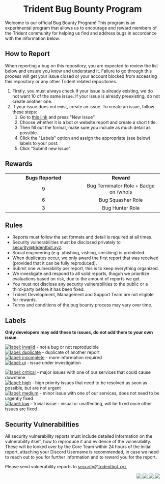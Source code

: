 <div align="center">
  <h1><strong>Trident Bug Bounty Program</strong></h1>
</div>

Welcome to our official Bug Bounty Program! This program is an experimental program that allows us to encourage and reward members of the Trident community for helping us find and address bugs in accordance with the information below.

<h2 align="left">How to Report</h2>

When reporting a bug on this repository, you are expected to review the list below and ensure you know and understand it. Failure to go through this process will get your issue closed or your account blocked from accessing this repository or any other Trident related repositories.

1. Firstly, you must always check if your issue is already existing, we do not want 10 of the same issue. If your issue is already preexisting, do not create another one.
2. If your issue does not exist, create an issue. To create an issue, follow these steps:
   1. Go to [this link](https://github.com/tridentdiscord/bugs/issues) and press "New Issue".
   2. Choose whether it is a bot or website report and create a short title.
   3. Then fill out the format, make sure you include as much detail as possible.
   4. Click the "Labels" option and assign the appropriate (see below) labels to your post.
   5. Click "Submit new issue".

<h2 align="left">Rewards</h2>

<table align="center" width="100%">
  <tr align="center">
    <th width="400px">Bugs Reported</th>
    <th width="400px">Reward</th>
  </tr>
  <tr align="center">
    <td>9</td>
    <td>Bug Terminator Role + Badge on /whois</td>
  </tr>
  <tr align="center">
    <td>6</td>
    <td>Bug Squasher Role</td>
  </tr>
  <tr align="center">
    <td>3</td>
    <td>Bug Hunter Role</td>
  </tr>
</table>

<h2 align="left">Rules</h2>

- Reports must follow the set formats and detail is required at all times.
- Security vulnerabilities must be disclosed privately to [security@tridentbot.xyz](mailto:security@tridentbot.xyz).
- Social engineering (e.g. phishing, vishing, smishing) is prohibited.
- When duplicates occur, we only award the first report that was received (provided that it can be fully reproduced).
- Submit one vulnerability per report, this is to keep everything organized.
- We investigate and respond to all valid reports, thoguh we prioritize evaluations based on risk, due to the amount of reports we get.
- You must not disclose any security vulnerabilities to the public or a third-party before it has been fixed.
- Trident Development, Management and Support Team are not eligible for rewards. 
- Terms and conditions of the bug bounty process may vary over time.


<h2 align="left">Labels</h2>

**Only developers may add these to issues, __do not__ add them to your own issue.**

[![label: invalid][~invalid]](https://github.com/tridentdiscord/bugs/labels/Invalid) - not a bug or not reproducible<br/>
[![label: duplicate][~duplicate]](https://github.com/tridentdiscord/bugs/labels/Duplicate) - duplicate of another report<br/>
[![label: incomplete][~incomplete]](https://github.com/tridentdiscord/bugs/labels/Incomplete) - more information required<br/>
[![label: ui][~ui]](https://github.com/tridentdiscord/bugs/labels/Under%20Investigation) - issue under investigation

[![label: critical][~critical]](https://github.com/tridentdiscord/bugs/labels/Critical%20Priority) - major issues with one of our services that could cause downtime<br/>
[![label: high][~high]](https://github.com/tridentdiscord/bugs/labels/High%20Priority) - high priority issues that need to be resolved as soon as possible, but are not urgent<br/>
[![label: medium][~medium]](https://github.com/tridentdiscord/bugs/labels/Medium%20Priority) - minor issue with one of our services, does not need to be urgently fixed<br/>
[![label: low][~low]](https://github.com/tridentdiscord/bugs/labels/Low%20Priority) - trivial issue - visual or unaffecting, will be fixed once other issues are fixed<br/>

[~critical]: https://img.shields.io/badge/-Critical%20Priority-BB0818.svg
[~high]: https://img.shields.io/badge/-High%20Priority-D93F0B.svg
[~medium]: https://img.shields.io/badge/-Medium%20Priority-FBCA04.svg
[~low]: https://img.shields.io/badge/-Low%20Priority-FEF2C0.svg
[~ui]: https://img.shields.io/badge/-Under%20Investigation-BFD4F2.svg

[~duplicate]: https://img.shields.io/badge/-Duplicate-BFD4F2.svg
[~incomplete]: https://img.shields.io/badge/-Incomplete-000000.svg
[~invalid]: https://img.shields.io/badge/-Invalid-5C859D.svg

<h2 align="left">Security Vulnerabilities</h2>

All security vulnerability reports must include detailed information on the vulnerability itself, how to reproduce it and evidence of the vulnerability. These will be looked over by the Core Team within 24 hours of the initial report, attaching your Discord Username is recommended, in case we need to reach out to you for further information and to reward you for the report.

Please send vulnerability reports to [security@tridentbot.xyz](mailto:security@tridentbot.xyz)

<div align="right">
  <a href="https://top.gg/bot/1041159026324545566">
    <img src="https://top.gg/api/widget/servers/1041159026324545566.svg">
  </a>
  <a href="https://top.gg/bot/1041159026324545566">
    <img src="https://top.gg/api/widget/status/1041159026324545566.svg" />
  </a>
  <a href="https://top.gg/bot/1041159026324545566">
  <img src="https://top.gg/api/widget/owner/1041159026324545566.svg">
  </a>
  <a href="https://top.gg/bot/1041159026324545566">
    <img src="https://top.gg/api/widget/upvotes/1041159026324545566.svg">
  </a>
</div>

